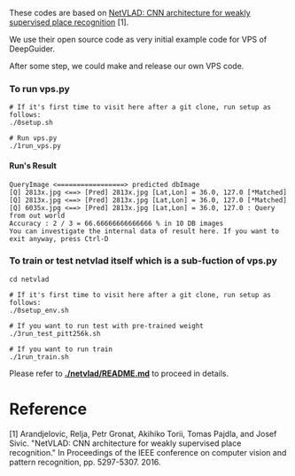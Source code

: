These codes are  based on [NetVLAD: CNN architecture for weakly supervised place recognition](https://github.com/Nanne/pytorch-NetVlad) [1].

We use their open source code as very initial example code for VPS of DeepGuider.

After some step, we could make and release our own VPS code.



### To run vps.py
```
# If it's first time to visit here after a git clone, run setup as follows:
./0setup.sh

# Run vps.py
./1run_vps.py
```
#### Run's Result
```
QueryImage <=================> predicted dbImage
[Q] 2813x.jpg <==> [Pred] 2813x.jpg [Lat,Lon] = 36.0, 127.0 [*Matched]
[Q] 2813x.jpg <==> [Pred] 2813x.jpg [Lat,Lon] = 36.0, 127.0 [*Matched]
[Q] 6035x.jpg <==> [Pred] 2813x.jpg [Lat,Lon] = 36.0, 127.0 : Query from out world
Accuracy : 2 / 3 = 66.66666666666666 % in 10 DB images
You can investigate the internal data of result here. If you want to exit anyway, press Ctrl-D
```


### To train or test netvlad itself which is a sub-fuction of vps.py
```
cd netvlad

# If it's first time to visit here after a git clone, run setup as follows:
./0setup_env.sh

# If you want to run test with pre-trained weight
./3run_test_pitt256k.sh

# If you want to run train
./1run_train.sh

```



Please refer to [**./netvlad/README.md**](netvlad/README.md) to proceed in details.



# Reference

[1] Arandjelovic, Relja, Petr Gronat, Akihiko Torii, Tomas Pajdla, and Josef Sivic. "NetVLAD: CNN architecture for weakly supervised place recognition." In Proceedings of the IEEE conference on computer vision and pattern recognition, pp. 5297-5307. 2016.